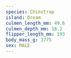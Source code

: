 ```yaml
---
species: Chinstrap
island: Dream
culmen_length_mm: 49.6
culmen_depth_mm: 18.2
flipper_length_mm: 193
body_mass_g: 3775
sex: MALE
---
```

